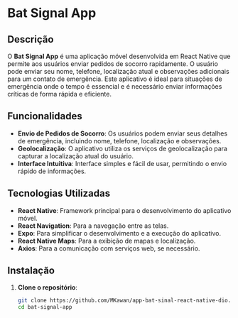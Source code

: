 # Bat Signal App

## Descrição

O **Bat Signal App** é uma aplicação móvel desenvolvida em React Native que permite aos usuários enviar pedidos de socorro rapidamente. O usuário pode enviar seu nome, telefone, localização atual e observações adicionais para um contato de emergência. Este aplicativo é ideal para situações de emergência onde o tempo é essencial e é necessário enviar informações críticas de forma rápida e eficiente.

## Funcionalidades

- **Envio de Pedidos de Socorro**: Os usuários podem enviar seus detalhes de emergência, incluindo nome, telefone, localização e observações.
- **Geolocalização**: O aplicativo utiliza os serviços de geolocalização para capturar a localização atual do usuário.
- **Interface Intuitiva**: Interface simples e fácil de usar, permitindo o envio rápido de informações.

## Tecnologias Utilizadas

- **React Native**: Framework principal para o desenvolvimento do aplicativo móvel.
- **React Navigation**: Para a navegação entre as telas.
- **Expo**: Para simplificar o desenvolvimento e a execução do aplicativo.
- **React Native Maps**: Para a exibição de mapas e localização.
- **Axios**: Para a comunicação com serviços web, se necessário.

## Instalação

1. **Clone o repositório**:
   ```bash
   git clone https://github.com/MKawan/app-bat-sinal-react-native-dio.git
   cd bat-signal-app
